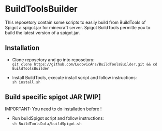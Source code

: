 # BuildToolsBuilder
This reposetory contain some scripts to easily build from BuildTools of Spigot a spigot.jar for minecraft server.
Spigot BuildTools permitte you to build the latest version of a spigot.jar.

## Installation
* Clone reposetory and go into reposetory:  
`git clone https://github.com/LudovicAns/BuildToolsBuilder.git && cd BuildToolsBuilder`

* Install BuildTools, execute install script and follow instructions:  
`sh install.sh`

## Build specific spigot JAR [WIP]
IMPORTANT: You need to do installation before !

* Run buildSpigot script and follow instructions:  
`sh BuildToolsData/buildSpigot.sh`
